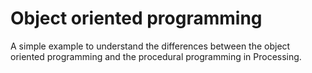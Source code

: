 Object oriented programming
==============
A simple example to understand the differences between the object oriented programming and the procedural programming in Processing.